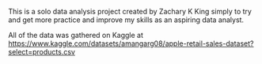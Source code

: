 This is a solo data analysis project created by Zachary K King simply to try and get more practice and improve my skills as an aspiring data analyst.

All of the data was gathered on Kaggle at https://www.kaggle.com/datasets/amangarg08/apple-retail-sales-dataset?select=products.csv
